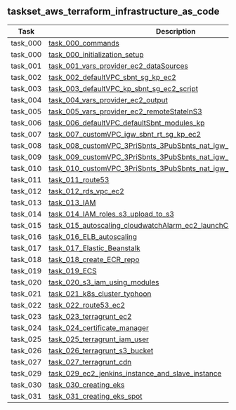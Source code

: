 ## taskset_aws_terraform_infrastructure_as_code

| Task | Description |
| --- | --- |
| task_000 | [task_000_commands](task_000_commands) |
| task_000 | [task_000_initialization_setup](task_000_initialization_setup) |
| task_001 | [task_001_vars_provider_ec2_dataSources](task_001_vars_provider_ec2_dataSources) |
| task_002 | [task_002_defaultVPC_sbnt_sg_kp_ec2](task_002_defaultVPC_sbnt_sg_kp_ec2) |
| task_003 | [task_003_defaultVPC_kp_sbnt_sg_ec2_script](task_003_defaultVPC_kp_sbnt_sg_ec2_script) |
| task_004 | [task_004_vars_provider_ec2_output](task_004_vars_provider_ec2_output) |
| task_005 | [task_005_vars_provider_ec2_remoteStateInS3](task_005_vars_provider_ec2_remoteStateInS3) |
| task_006 | [task_006_defaultVPC_defaultSbnt_modules_kp](task_006_defaultVPC_defaultSbnt_modules_kp) |
| task_007 | [task_007_customVPC_igw_sbnt_rt_sg_kp_ec2](task_007_customVPC_igw_sbnt_rt_sg_kp_ec2) |
| task_008 | [task_008_customVPC_3PriSbnts_3PubSbnts_nat_igw_rt](task_008_customVPC_3PriSbnts_3PubSbnts_nat_igw_rt) |
| task_009 | [task_009_customVPC_3PriSbnts_3PubSbnts_nat_igw_rt_ec2_ebs](task_009_customVPC_3PriSbnts_3PubSbnts_nat_igw_rt_ec2_ebs) |
| task_010 | [task_010_customVPC_3PriSbnts_3PubSbnts_nat_igw_rt_ec2_ebs_withMount](task_010_customVPC_3PriSbnts_3PubSbnts_nat_igw_rt_ec2_ebs_withMount) |
| task_011 | [task_011_route53](task_011_route53) |
| task_012 | [task_012_rds_vpc_ec2](task_012_rds_vpc_ec2) |
| task_013 | [task_013_IAM](task_013_IAM) |
| task_014 | [task_014_IAM_roles_s3_upload_to_s3](task_014_IAM_roles_s3_upload_to_s3) |
| task_015 | [task_015_autoscaling_cloudwatchAlarm_ec2_launchConfiguration](task_015_autoscaling_cloudwatchAlarm_ec2_launchConfiguration) |
| task_016 | [task_016_ELB_autoscaling](task_016_ELB_autoscaling) |
| task_017 | [task_017_Elastic_Beanstalk](task_017_Elastic_Beanstalk) |
| task_018 | [task_018_create_ECR_repo](task_018_create_ECR_repo) |
| task_019 | [task_019_ECS](task_019_ECS) |
| task_020 | [task_020_s3_iam_using_modules](task_020_s3_iam_using_modules) |
| task_021 | [task_021_k8s_cluster_typhoon](task_021_k8s_cluster_typhoon) |
| task_022 | [task_022_route53_ec2](task_022_route53_ec2) |
| task_023 | [task_023_terragrunt_ec2](task_023_terragrunt_ec2) |
| task_024 | [task_024_certificate_manager](task_024_certificate_manager) |
| task_025 | [task_025_terragrunt_iam_user](task_025_terragrunt_iam_user) |
| task_026 | [task_026_terragrunt_s3_bucket](task_026_terragrunt_s3_bucket) |
| task_027 | [task_027_terragrunt_cdn](task_027_terragrunt_cdn) |
| task_029 | [task_029_ec2_jenkins_instance_and_slave_instance](task_029_ec2_jenkins_instance_and_slave_instance) |
| task_030 | [task_030_creating_eks](task_030_creating_eks) |
| task_031 | [task_031_creating_eks_spot](task_031_creating_eks_spot) |

